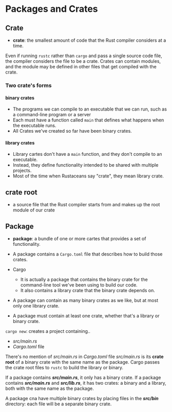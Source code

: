 # Packages and Crates
## Crate
- **crate**: the smallest amount of code that the Rust compiler considers at a time.

Even if running `rustc` rather than `cargo` and pass a single source code file, the compiler considers the file to be a crate.
Crates can contain modules, and the module may be defined in other files that get compiled with the crate.

### Two crate's forms
#### binary crates
  - The programs we can compile to an executable that we can run, such as a command-line program or a server
  - Each must have a function called `main` that defines what happens when the executable runs.
  -  All Crates we've created so far have been binary crates.
#### library crates
  - Library cartes don't have a `main` function, and they don't compile to an executable.
  - Instead, they define functionality intended to be shared with multiple projects.
  - Most of the time when Rustaceans say "crate", they mean library crate.

## crate root 
- a source file that the Rust compiler starts from and makes up the root module of our crate

## Package
- **package**: a bundle of one or more cartes that provides a set of functionality.
- A package contains a `Cargo.toml` file that describes how to build those crates.
- Cargo
  - It is actually a package that contains the binary crate for the command-line tool we've been using to build our code.
  - It also contains a library crate that the binary crate depends on.

- A package can contain as many binary crates as we like, but at most only one library crate.
- A package must contain at least one crate, whether that's a library or binary crate.

`cargo new`: creates a project containing..
- *src/main.rs*
- *Cargo.toml* file

There's no mention of *src/main.rs* in *Cargo.toml* file
*src/main.rs* is its **crate root** of a binary crate with the same name as the package.
Cargo passes the crate root files to `rustc` to build the library or binary.

If a package contains ***src/main.rs***, it only has a binary crate.
If a package contains ***src/main.rs*** and ***src/lib.rs***, it has two crates: a binary and a library, both with the same name as the package.

A package cna have multiple binary crates by placing files in the ***src/bin*** directory: each file will be a separate binary crate.